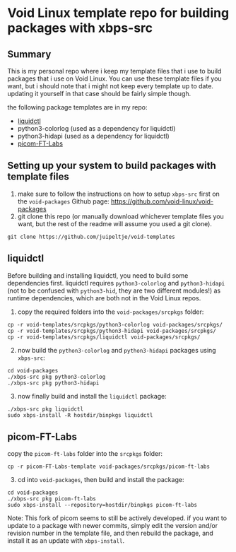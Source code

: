 # Void Linux template repo for building packages with xbps-src
## Summary
This is my personal repo where i keep my template files that i use to build packages that i use on Void Linux. You can use these template files if you want, but i should note that i might not keep every template up to date. updating it yourself in that case should be fairly simple though.

the following package templates are in my repo:

- [liquidctl](##liquidctl)
- python3-colorlog (used as a dependency for liquidctl)
- python3-hidapi (used as a dependency for liquidctl)
- [picom-FT-Labs](##picom-ft-labs)

## Setting up your system to build packages with template files
1. make sure to follow the instructions on how to setup `xbps-src` first on the `void-packages` Github page: https://github.com/void-linux/void-packages <br />
2. git clone this repo (or manually download whichever template files you want, but the rest of the readme will assume you used a git clone).
```
git clone https://github.com/juipeltje/void-templates
``` 
## liquidctl

Before building and installing liquidctl, you need to build some dependencies first. liquidctl requires `python3-colorlog` and `python3-hidapi` (not to be confused with `python3-hid`, they are two different modules!) as runtime dependencies, which are both not in the Void Linux repos.
1. copy the required folders into the `void-packages/srcpkgs` folder:
```
cp -r void-templates/srcpkgs/python3-colorlog void-packages/srcpkgs/
cp -r void-templates/srcpkgs/python3-hidapi void-packages/srcpkgs/
cp -r void-templates/srcpkgs/liquidctl void-packages/srcpkgs/
```
2. now build the `python3-colorlog` and `python3-hidapi` packages using `xbps-src`:
```
cd void-packages
./xbps-src pkg python3-colorlog
./xbps-src pkg python3-hidapi
```
3. now finally build and install the `liquidctl` package:
```
./xbps-src pkg liquidctl
sudo xbps-install -R hostdir/binpkgs liquidctl
```

## picom-FT-Labs
copy the `picom-ft-labs` folder into the `srcpkgs` folder:
```
cp -r picom-FT-Labs-template void-packages/srcpkgs/picom-ft-labs
```
3. cd into `void-packages`, then build and install the package:
```
cd void-packages
./xbps-src pkg picom-ft-labs
sudo xbps-install --repository=hostdir/binpkgs picom-ft-labs
```
Note: This fork of picom seems to still be actively developed. if you want to update to a package with newer commits, simply edit the version and/or revision number in the template file, and then rebuild the package, and install it as an update with `xbps-install`.
